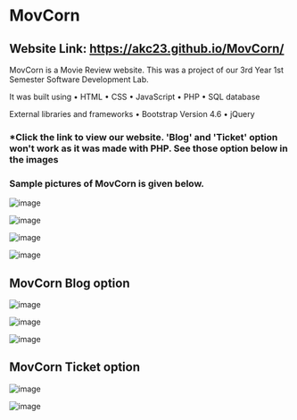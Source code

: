 # MovCorn

## Website Link: https://akc23.github.io/MovCorn/

MovCorn is a Movie Review website. This was a project of our 3rd Year 1st Semester Software Development Lab.

It was built using 
• HTML
• CSS
• JavaScript
• PHP
• SQL database

External libraries and frameworks
• Bootstrap Version 4.6
• jQuery


### *Click the link to view our website. 'Blog' and 'Ticket' option won't work as it was made with PHP. See those option below in the images

### Sample pictures of MovCorn is given below.

![image](https://user-images.githubusercontent.com/57568723/167117025-e1202d45-89bb-4149-9ce5-5e4a3bf98c3e.png)


![image](https://user-images.githubusercontent.com/57568723/167117245-f419fb08-dd5b-486d-9679-b960aa628fe3.png)

![image](https://user-images.githubusercontent.com/57568723/167117286-45e7eb34-b2a5-49a2-ad2e-cd74d950ac8f.png)

![image](https://user-images.githubusercontent.com/57568723/167117314-4f043a9d-7068-46e9-9369-6e2c8f15ab69.png)

## MovCorn Blog option

![image](https://user-images.githubusercontent.com/57568723/167117518-c143dfb6-e054-4e0c-ac11-a7ac403b2748.png)

![image](https://user-images.githubusercontent.com/57568723/167118313-fde96561-a006-4450-b324-fc037dced4e2.png)

![image](https://user-images.githubusercontent.com/57568723/167117407-0a62c286-0c59-4a4f-89ed-24245f00c713.png)


## MovCorn Ticket option

![image](https://user-images.githubusercontent.com/57568723/167117625-60f253d3-496a-4fc2-89bc-0da2d4e7b476.png)

![image](https://user-images.githubusercontent.com/57568723/167117864-204606a9-8793-4140-a7e6-3596e6c7c589.png)

